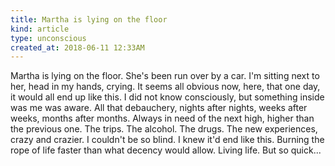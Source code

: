 ```yaml
---
title: Martha is lying on the floor
kind: article
type: unconscious
created_at: 2018-06-11 12:33AM
---
```


Martha is lying on the floor. She's been run over by a car. I'm sitting next to her, head in my hands, crying. It seems all obvious now, here, that one day, it would all end up like this. I did not know consciously, but something inside was me was aware. All that debauchery, nights after nights, weeks after weeks, months after months. Always in need of the next high, higher than the previous one. The trips. The alcohol. The drugs. The new experiences, crazy and crazier. I couldn't be so blind. I knew it'd end like this. Burning the rope of life faster than what decency would allow. Living life. But so quick\...
